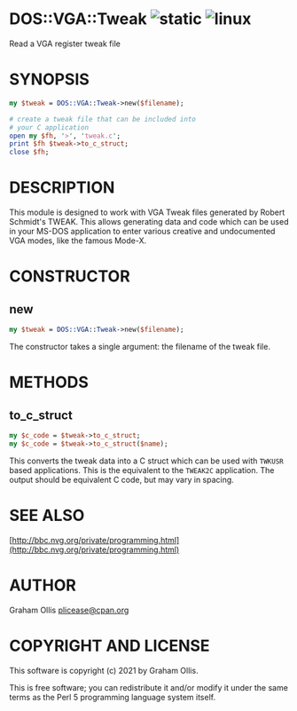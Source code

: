 # DOS::VGA::Tweak ![static](https://github.com/uperl/DOS-VGA-Tweak/workflows/static/badge.svg) ![linux](https://github.com/uperl/DOS-VGA-Tweak/workflows/linux/badge.svg)

Read a VGA register tweak file

# SYNOPSIS

```perl
my $tweak = DOS::VGA::Tweak->new($filename);

# create a tweak file that can be included into
# your C application
open my $fh, '>', 'tweak.c';
print $fh $tweak->to_c_struct;
close $fh;
```

# DESCRIPTION

This module is designed to work with VGA Tweak files generated by
Robert Schmidt's TWEAK.  This allows generating data and code which
can be used in your MS-DOS application to enter various creative and
undocumented VGA modes, like the famous Mode-X.

# CONSTRUCTOR

## new

```perl
my $tweak = DOS::VGA::Tweak->new($filename);
```

The constructor takes a single argument: the filename of the tweak
file.

# METHODS

## to\_c\_struct

```perl
my $c_code = $tweak->to_c_struct;
my $c_code = $tweak->to_c_struct($name);
```

This converts the tweak data into a C struct which can be used with
`TWKUSR` based applications.  This is the equivalent to the `TWEAK2C`
application.  The output should be equivalent C code, but may vary in
spacing.

# SEE ALSO

[http://bbc.nvg.org/private/programming.html](http://bbc.nvg.org/private/programming.html)

# AUTHOR

Graham Ollis <plicease@cpan.org>

# COPYRIGHT AND LICENSE

This software is copyright (c) 2021 by Graham Ollis.

This is free software; you can redistribute it and/or modify it under
the same terms as the Perl 5 programming language system itself.
